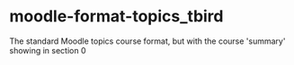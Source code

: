 moodle-format-topics_tbird
==========================

The standard Moodle topics course format, but with the course 'summary' showing in section 0
